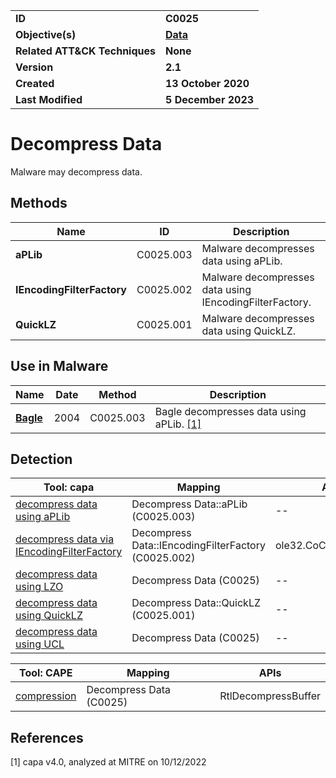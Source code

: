 <table>
<tr>
<td><b>ID</b></td>
<td><b>C0025</b></td>
</tr>
<tr>
<td><b>Objective(s)</b></td>
<td><b><a href="../data">Data</a></b></td>
</tr>
<tr>
<td><b>Related ATT&CK Techniques</b></td>
<td><b>None</b></td>
</tr>
<tr>
<td><b>Version</b></td>
<td><b>2.1</b></td>
</tr>
<tr>
<td><b>Created</b></td>
<td><b>13 October 2020</b></td>
</tr>
<tr>
<td><b>Last Modified</b></td>
<td><b>5 December 2023</b></td>
</tr>
</table>


# Decompress Data

Malware may decompress data.

## Methods

|Name|ID|Description|
|---|---|---|
|**aPLib**|C0025.003|Malware decompresses data using aPLib.|
|**IEncodingFilterFactory**|C0025.002|Malware decompresses data using IEncodingFilterFactory.|
|**QuickLZ**|C0025.001|Malware decompresses data using QuickLZ.|

## Use in Malware

|Name|Date|Method|Description|
|---|---|---|---|
|[**Bagle**](../xample-malware/bagle.md)|2004|C0025.003|Bagle decompresses data using aPLib. [[1]](#1)|

## Detection

|Tool: capa|Mapping|APIs|
|---|---|---|
|[decompress data using aPLib](https://github.com/mandiant/capa-rules/blob/master/data-manipulation/compression/decompress-data-using-aplib.yml)|Decompress Data::aPLib (C0025.003)|--|
|[decompress data via IEncodingFilterFactory](https://github.com/mandiant/capa-rules/blob/master/data-manipulation/compression/decompress-data-via-iencodingfilterfactory.yml)|Decompress Data::IEncodingFilterFactory (C0025.002)|ole32.CoCreateInstance|
|[decompress data using LZO](https://github.com/mandiant/capa-rules/blob/master/data-manipulation/compression/decompress-data-using-lzo.yml)|Decompress Data (C0025)|--|
|[decompress data using QuickLZ](https://github.com/mandiant/capa-rules/blob/master/data-manipulation/compression/decompress-data-using-quicklz.yml)|Decompress Data::QuickLZ (C0025.001)|--|
|[decompress data using UCL](https://github.com/mandiant/capa-rules/blob/master/data-manipulation/compression/decompress-data-using-ucl.yml)|Decompress Data (C0025)|--|

|Tool: CAPE|Mapping|APIs|
|---|---|---|
|[compression](https://github.com/kevoreilly/CAPEv2/blob/master/modules/signatures/CAPE.py)|Decompress Data (C0025)|RtlDecompressBuffer|

## References

<a name="1">[1]</a> capa v4.0, analyzed at MITRE on 10/12/2022

